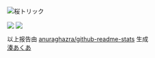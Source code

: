 ![桜トリック](https://i0.hdslb.com/bfs/space/495f0c82b2141fa4ba781b5ce88b13050b27ede0.png@2200w_400h_1o.webp)

<img align="center" src="https://github-readme-stats.vercel.app/api?username=ZjzMisaka&show_icons=true&theme=default&locale=cn&include_all_commits=true"/>
<img align="center" src=https://github-readme-stats.vercel.app/api/top-langs/?username=ZjzMisaka&show_icons=true&theme=default&locale=cn&include_all_commits=true"/>
<br />

以上报告由 [anuraghazra/github-readme-stats](https://github.com/anuraghazra/github-readme-stats) 生成
<br />
[湊あくあ](https://www.namanime.com/upload/2020/0722/1.jpg)
<!--
**ZjzMisaka/ZjzMisaka** is a ✨ _special_ ✨ repository because its `README.md` (this file) appears on your GitHub profile.

Here are some ideas to get you started:

- 🔭 I’m currently working on ...
- 🌱 I’m currently learning ...
- 👯 I’m looking to collaborate on ...
- 🤔 I’m looking for help with ...
- 💬 Ask me about ...
- 📫 How to reach me: ...
- 😄 Pronouns: ...
- ⚡ Fun fact: ...
-->
